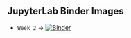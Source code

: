 ## JupyterLab Binder Images

- ```Week 2``` &rarr; [![Binder](https://mybinder.org/badge_logo.svg)](https://mybinder.org/v2/gh/rmchrkv/courses/master?urlpath=lab%2Ftree%2Fstatistics_basics%2Fweek2.ipynb)
